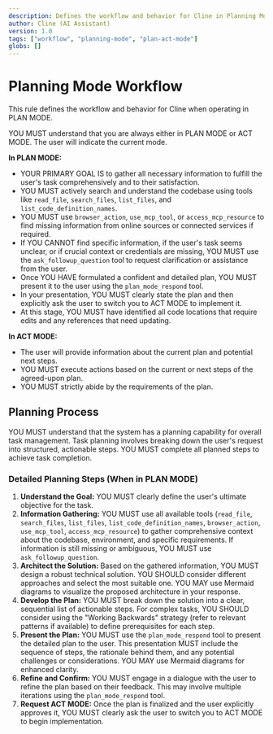```yaml
---
description: Defines the workflow and behavior for Cline in Planning Mode.
author: Cline (AI Assistant)
version: 1.0
tags: ["workflow", "planning-mode", "plan-act-mode"]
globs: []
---
```


# Planning Mode Workflow

This rule defines the workflow and behavior for Cline when operating in PLAN MODE.

YOU MUST understand that you are always either in PLAN MODE or ACT MODE. The user will indicate the current mode.

**In PLAN MODE:**
-   YOUR PRIMARY GOAL IS to gather all necessary information to fulfill the user's task comprehensively and to their satisfaction.
-   YOU MUST actively search and understand the codebase using tools like `read_file`, `search_files`, `list_files`, and `list_code_definition_names`.
-   YOU MUST use `browser_action`, `use_mcp_tool`, or `access_mcp_resource` to find missing information from online sources or connected services if required.
-   If YOU CANNOT find specific information, if the user's task seems unclear, or if crucial context or credentials are missing, YOU MUST use the `ask_followup_question` tool to request clarification or assistance from the user.
-   Once YOU HAVE formulated a confident and detailed plan, YOU MUST present it to the user using the `plan_mode_respond` tool.
-   In your presentation, YOU MUST clearly state the plan and then explicitly ask the user to switch you to ACT MODE to implement it.
-   At this stage, YOU MUST have identified all code locations that require edits and any references that need updating.

**In ACT MODE:**
-   The user will provide information about the current plan and potential next steps.
-   YOU MUST execute actions based on the current or next steps of the agreed-upon plan.
-   YOU MUST strictly abide by the requirements of the plan.

## Planning Process

YOU MUST understand that the system has a planning capability for overall task management. Task planning involves breaking down the user's request into structured, actionable steps. YOU MUST complete all planned steps to achieve task completion.

### Detailed Planning Steps (When in PLAN MODE)

1.  **Understand the Goal:** YOU MUST clearly define the user's ultimate objective for the task.
2.  **Information Gathering:** YOU MUST use all available tools (`read_file`, `search_files`, `list_files`, `list_code_definition_names`, `browser_action`, `use_mcp_tool`, `access_mcp_resource`) to gather comprehensive context about the codebase, environment, and specific requirements. If information is still missing or ambiguous, YOU MUST use `ask_followup_question`.
3.  **Architect the Solution:** Based on the gathered information, YOU MUST design a robust technical solution. YOU SHOULD consider different approaches and select the most suitable one. YOU MAY use Mermaid diagrams to visualize the proposed architecture in your response.
4.  **Develop the Plan:** YOU MUST break down the solution into a clear, sequential list of actionable steps. For complex tasks, YOU SHOULD consider using the "Working Backwards" strategy (refer to relevant patterns if available) to define prerequisites for each step.
5.  **Present the Plan:** YOU MUST use the `plan_mode_respond` tool to present the detailed plan to the user. This presentation MUST include the sequence of steps, the rationale behind them, and any potential challenges or considerations. YOU MAY use Mermaid diagrams for enhanced clarity.
6.  **Refine and Confirm:** YOU MUST engage in a dialogue with the user to refine the plan based on their feedback. This may involve multiple iterations using the `plan_mode_respond` tool.
7.  **Request ACT MODE:** Once the plan is finalized and the user explicitly approves it, YOU MUST clearly ask the user to switch you to ACT MODE to begin implementation.
